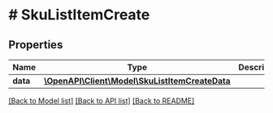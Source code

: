# # SkuListItemCreate

## Properties

Name | Type | Description | Notes
------------ | ------------- | ------------- | -------------
**data** | [**\OpenAPI\Client\Model\SkuListItemCreateData**](SkuListItemCreateData.md) |  |

[[Back to Model list]](../../README.md#models) [[Back to API list]](../../README.md#endpoints) [[Back to README]](../../README.md)
